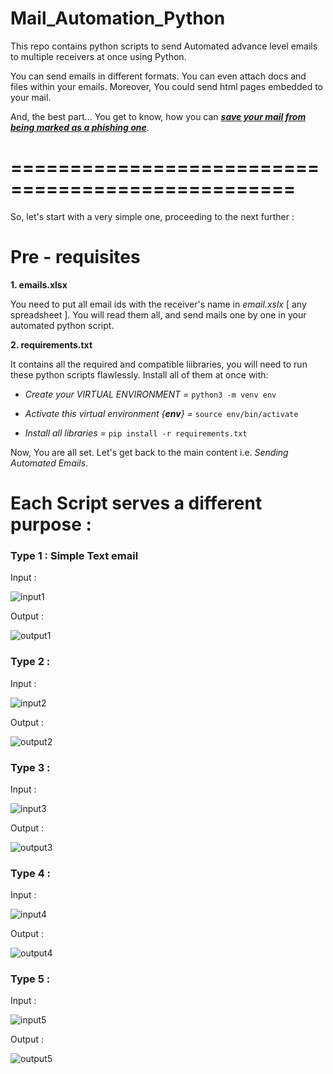 # Mail_Automation_Python

 This repo contains python scripts to send Automated advance level emails to multiple receivers at once using Python.
 
 You can send emails in different formats. You can even attach docs and files within your emails. Moreover, You could send html pages embedded to your mail. 
 
 And, the best part... You get to know, how you can <ins>***save your mail from being marked as a phishing one***</ins>.
 
 
 # ==================================================
 
 So, let's start with a very simple one, proceeding to the next further :
 
 # Pre - requisites
 
 **1. emails.xlsx**
 
 You need to put all email ids with the receiver's name in *email.xslx* [ any spreadsheet ]. You will read them all, and send mails one by one in your automated python script.
 
 **2. requirements.txt**
 
 It contains all the required and compatible liibraries, you will need to run these python scripts flawlessly. Install all of them at once with:
 
 - *Create your VIRTUAL ENVIRONMENT =* `python3 -m venv env`
 
 - *Activate this virtual environment {**env**} =* `source env/bin/activate`
 
 - *Install all libraries =* `pip install -r requirements.txt`
 
 Now, You are all set. Let's get back to the main content i.e. *Sending Automated Emails*.
 
 # Each Script serves a different purpose : 
 
 ### Type 1 : Simple Text email
 
 Input :
 
 ![input1](https://github.com/Atul-Anand-Jha/Email_Automation_Python/blob/master/img/test1IN.png)
 
 Output :
 
 ![output1](https://github.com/Atul-Anand-Jha/Email_Automation_Python/blob/master/img/test1OUT.png)
 
 
 ### Type 2 : 
 
 Input :
 
 ![input2](https://github.com/Atul-Anand-Jha/Email_Automation_Python/blob/master/img/test2IN.png)
 
 Output :
 
 ![output2](https://github.com/Atul-Anand-Jha/Email_Automation_Python/blob/master/img/test2OUT.png)
 
 ### Type 3 : 
 
 Input :
 
 ![input3](https://github.com/Atul-Anand-Jha/Email_Automation_Python/blob/master/img/test3IN.png)
 
 Output :
 
 ![output3](https://github.com/Atul-Anand-Jha/Email_Automation_Python/blob/master/img/test3OUT.png)
 
 ### Type 4 :
 
 Input :
 
 ![input4](https://github.com/Atul-Anand-Jha/Email_Automation_Python/blob/master/img/test4IN.png)
 
 Output :
 
 ![output4](https://github.com/Atul-Anand-Jha/Email_Automation_Python/blob/master/img/test4OUT.png)
 
 ### Type 5 :
 
 Input :
 
 ![input5](https://github.com/Atul-Anand-Jha/Email_Automation_Python/blob/master/img/senderIN.png)
 
 Output :
 
 ![output5](https://github.com/Atul-Anand-Jha/Email_Automation_Python/blob/master/img/senderOUT.png)
 
